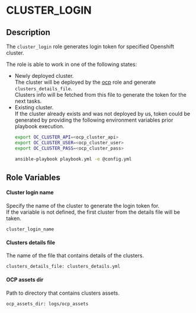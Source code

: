# CLUSTER_LOGIN

## Description
The `cluster_login` role generates login token for specified Openshift cluster.  

The role is able to work in one of the following states:
* Newly deployed cluster.  
  The cluster will be deployed by the [ocp](ocp.md) role and generate `clusters_details_file`.  
  Clusters info will be fetched from this file to generate the token for the next tasks.
* Existing cluster.  
  If the cluster already exists and was not deployed by us, token could be generated by providing the following environment variables prior playbook execution.
  ```bash
  export OC_CLUSTER_API=<ocp_cluster_api>
  export OC_CLUSTER_USER=<ocp_cluster_user>
  export OC_CLUSTER_PASS=<ocp_cluster_pass>

  ansible-playbook playbook.yml -e @config.yml
  ```

## Role Variables
#### Cluster login name
Specify the name of the cluster to generate the login token for.  
If the variable is not defined, the first cluster from the details file will be taken.
```
cluster_login_name
```

#### Clusters details file
The name of the file that contains details of the clusters.
```
clusters_details_file: clusters_details.yml
```

#### OCP assets dir
Path to directory that contains clusters assets.
```
ocp_assets_dir: logs/ocp_assets
```
